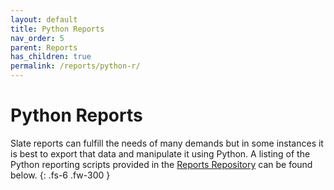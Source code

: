```yaml
---
layout: default
title: Python Reports
nav_order: 5
parent: Reports
has_children: true
permalink: /reports/python-r/
---
```


# Python Reports
Slate reports can fulfill the needs of many demands but in some instances it is best to export that data and manipulate it using Python. A listing of the Python reporting scripts provided in the [Reports Repository](https://github.com/js2506/slate_reports) can be found below.
{: .fs-6 .fw-300 }